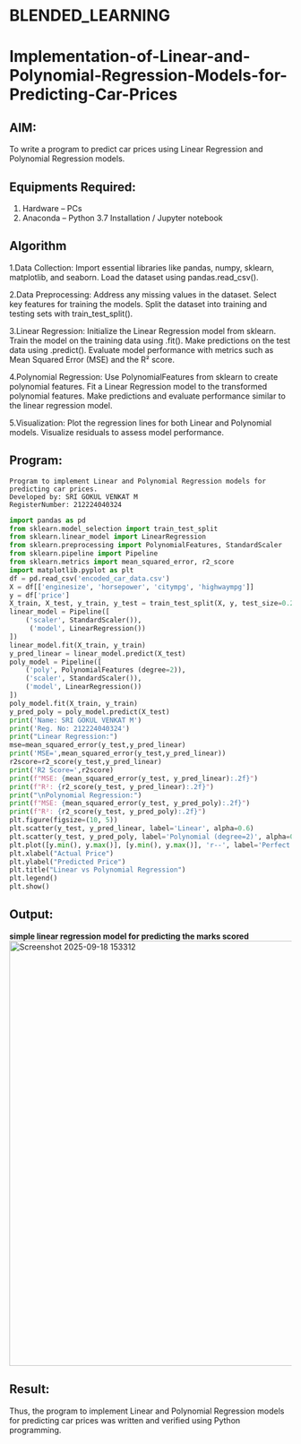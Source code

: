 # BLENDED_LEARNING
# Implementation-of-Linear-and-Polynomial-Regression-Models-for-Predicting-Car-Prices

## AIM:
To write a program to predict car prices using Linear Regression and Polynomial Regression models.

## Equipments Required:
1. Hardware – PCs
2. Anaconda – Python 3.7 Installation / Jupyter notebook

## Algorithm
1.Data Collection: Import essential libraries like pandas, numpy, sklearn, matplotlib, and seaborn. Load the dataset using pandas.read_csv().


2.Data Preprocessing: Address any missing values in the dataset. Select key features for training the models. Split the dataset into training and testing sets with train_test_split().


3.Linear Regression: Initialize the Linear Regression model from sklearn. Train the model on the training data using .fit(). Make predictions on the test data using .predict(). Evaluate model performance with metrics such as Mean Squared Error (MSE) and the R² score.


4.Polynomial Regression: Use PolynomialFeatures from sklearn to create polynomial features. Fit a Linear Regression model to the transformed polynomial features. Make predictions and evaluate performance similar to the linear regression model.


5.Visualization: Plot the regression lines for both Linear and Polynomial models. Visualize residuals to assess model performance.


## Program:
```
Program to implement Linear and Polynomial Regression models for predicting car prices.
Developed by: SRI GOKUL VENKAT M
RegisterNumber: 212224040324
```
``` py
import pandas as pd
from sklearn.model_selection import train_test_split
from sklearn.linear_model import LinearRegression
from sklearn.preprocessing import PolynomialFeatures, StandardScaler 
from sklearn.pipeline import Pipeline
from sklearn.metrics import mean_squared_error, r2_score
import matplotlib.pyplot as plt
df = pd.read_csv('encoded_car_data.csv')
X = df[['enginesize', 'horsepower', 'citympg', 'highwaympg']]
y = df['price']
X_train, X_test, y_train, y_test = train_test_split(X, y, test_size=0.2, random_state=42)
linear_model = Pipeline([
    ('scaler', StandardScaler()),
     ('model', LinearRegression())
])
linear_model.fit(X_train, y_train) 
y_pred_linear = linear_model.predict(X_test)
poly_model = Pipeline([
    ('poly', PolynomialFeatures (degree=2)),
    ('scaler', StandardScaler()),
    ('model', LinearRegression())
])
poly_model.fit(X_train, y_train)
y_pred_poly = poly_model.predict(X_test)
print('Name: SRI GOKUL VENKAT M')
print('Reg. No: 212224040324')
print("Linear Regression:")
mse=mean_squared_error(y_test,y_pred_linear)
print('MSE=',mean_squared_error(y_test,y_pred_linear))
r2score=r2_score(y_test,y_pred_linear)
print('R2 Score=',r2score)
print(f"MSE: {mean_squared_error(y_test, y_pred_linear):.2f}")
print(f"R²: {r2_score(y_test, y_pred_linear):.2f}")
print("\nPolynomial Regression:")
print(f"MSE: {mean_squared_error(y_test, y_pred_poly):.2f}") 
print(f"R²: {r2_score(y_test, y_pred_poly):.2f}")
plt.figure(figsize=(10, 5))
plt.scatter(y_test, y_pred_linear, label='Linear', alpha=0.6)
plt.scatter(y_test, y_pred_poly, label='Polynomial (degree=2)', alpha=0.6)
plt.plot([y.min(), y.max()], [y.min(), y.max()], 'r--', label='Perfect Prediction')
plt.xlabel("Actual Price")
plt.ylabel("Predicted Price")
plt.title("Linear vs Polynomial Regression")
plt.legend()
plt.show()
```
## Output:
**simple linear regression model for predicting the marks scored**
<img width="1299" height="759" alt="Screenshot 2025-09-18 153312" src="https://github.com/user-attachments/assets/679fddc4-0030-456f-9903-0df492fc4a59" />


## Result:
Thus, the program to implement Linear and Polynomial Regression models for predicting car prices was written and verified using Python programming.
